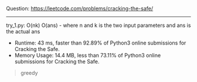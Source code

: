 Question: https://leetcode.com/problems/cracking-the-safe/

---

try_1.py: O(nk) O(ans) - where n and k is the two input parameters and ans is the actual ans

* Runtime: 43 ms, faster than 92.89% of Python3 online submissions for Cracking the Safe.
* Memory Usage: 14.4 MB, less than 73.11% of Python3 online submissions for Cracking the Safe.

> greedy
